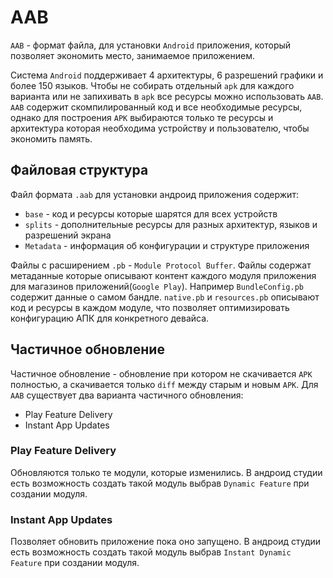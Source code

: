 # AAB
`AAB` - формат файла, для установки `Android` приложения, который позволяет экономить место, занимаемое приложением.

Система `Android` поддерживает 4 архитектуры, 6 разрешений графики и более 150 языков. Чтобы не собирать отдельный `apk` для каждого варианта или не запихивать в `apk` все ресурсы можно использовать `AAB`.
`AAB` содержит скомпилированный код и все необходимые ресурсы, однако для построения `APK` выбираются только те ресурсы и архитектура которая необходима устройству и пользователю, чтобы экономить память.

## Файловая структура
Файл формата `.aab` для установки андроид приложения содержит:
* `base` - код и ресурсы которые шарятся для всех устройств
* `splits` - дополнительные ресурсы для разных архитектур, языков и разрешений экрана
* `Metadata` - информация об конфигурации и структуре приложения

Файлы с расширением `.pb` - `Module Protocol Buffer`. Файлы содержат метаданные которые описывают контент каждого модуля приложения для магазинов приложений(`Google Play`). 
Например `BundleConfig.pb` содержит данные о самом бандле. `native.pb` и `resources.pb` описывают код и ресурсы в каждом модуле, что позволяет оптимизировать конфигурацию АПК для конкретного девайса.

## Частичное обновление
Частичное обновление - обновление при котором не скачивается `APK` полностью, а скачивается только `diff` между старым и новым `APK`.
Для `AAB` существует два варианта частичного обновления:
* Play Feature Delivery
* Instant App Updates

### Play Feature Delivery
Обновляются только те модули, которые изменились.
В андроид студии есть возможность создать такой модуль выбрав `Dynamic Feature` при создании модуля.

### Instant App Updates
Позволяет обновить приложение пока оно запущено.
В андроид студии есть возможность создать такой модуль выбрав `Instant Dynamic Feature` при создании модуля.